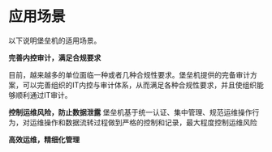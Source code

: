 # 应用场景

以下说明堡垒机的适用场景。

**完善内控审计，满足合规要求**

目前，越来越多的单位面临一种或者几种合规性要求。堡垒机提供的完备审计方案，可以完善组织的IT内控与审计体系，从而满足各种合规性要求，并且使组织能够顺利通过IT审计。

**控制运维风险，防止数据泄露**
堡垒机基于统一认证、集中管理、规范运维操作行为，对运维操作和数据流转过程做到严格的控制和记录，最大程度控制运维风险

**高效运维，精细化管理**

